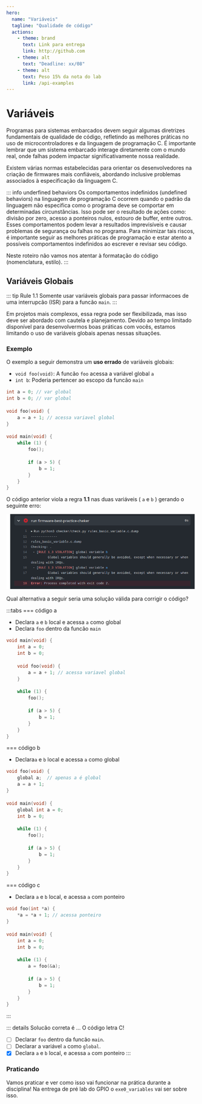 ```yaml
---
hero:
  name: "Variáveis" 
  tagline: "Qualidade de código"
  actions:
    - theme: brand
      text: Link para entrega
      link: http://github.com 
    - theme: alt
      text: "Deadline: xx/08"
    - theme: alt
      text: Peso 15% da nota do lab
      link: /api-examples
--- 
```



# Variáveis

Programas para sistemas embarcados devem seguir algumas diretrizes fundamentais de qualidade de código, refletindo as melhores práticas no uso de microcontroladores e da linguagem de programação C. É importante lembrar que um sistema embarcado interage diretamente com o mundo real, onde falhas podem impactar significativamente nossa realidade.

Existem várias normas estabelecidas para orientar os desenvolvedores na criação de firmwares mais confiáveis, abordando inclusive problemas associados à especificação da linguagem C. 

::: info underfined behaviors
Os comportamentos indefinidos (undefined behaviors) na linguagem de programação C ocorrem quando o padrão da linguagem não especifica como o programa deve se comportar em determinadas circunstâncias. Isso pode ser o resultado de ações como: divisão por zero, acesso a ponteiros nulos, estouro de buffer, entre outros. Esses comportamentos podem levar a resultados imprevisíveis e causar problemas de segurança ou falhas no programa. Para minimizar tais riscos, é importante seguir as melhores práticas de programação e estar atento a possíveis comportamentos indefinidos ao escrever e revisar seu código.
    
Neste roteiro não vamos nos atentar à formatação do código (nomenclatura, estilo).
:::

## Variáveis Globais

::: tip Rule 1.1
Somente usar variáveis globais para passar informacoes de uma interrupcão (ISR) para a funcão `main`. 
:::

Em projetos mais complexos, essa regra pode ser flexibilizada, mas isso deve ser abordado com cautela e planejamento. Devido ao tempo limitado disponível para desenvolvermos boas práticas com vocês, estamos limitando o uso de variáveis globais apenas nessas situações. 

### Exemplo

O exemplo a seguir demonstra um **uso errado** de variáveis globais:

- `void foo(void)`: A funcão `foo` acessa a variável global `a`
- `int b`: Poderia pertencer ao escopo da funcão `main`

```c
int a = 0; // var global
int b = 0; // var global

void foo(void) {
    a = a + 1; // acessa variavel global
}

void main(void) {
    while (1) {
        foo();
        
        if (a > 5) {
            b = 1;
        }
    }
}
```

O código anterior viola a regra **1.1** nas duas variáveis ( `a` e `b` ) gerando o seguinte erro:

![](figs/checker-rule1-1.png)


Qual alternativa a seguir seria uma solução válida para corrigir o código?

:::tabs
=== código a
- Declara `a` e `b` local e acessa `a` como global
- Declara `foo` dentro da funcão `main` 

``` c 
void main(void) {
    int a = 0;
    int b = 0;

    void foo(void) {
        a = a + 1; // acessa variavel global
    }

    while (1) {
        foo();

        if (a > 5) {
            b = 1;
        }
    }
}
```

=== código b
- Declara`a` e `b` local e acessa `a` como global

``` c 
void foo(void) {
    global a;  // apenas a é global
    a = a + 1;
}

void main(void) {
    global int a = 0;
    int b = 0;

    while (1) {
        foo();

        if (a > 5) {
            b = 1;
        }
    }
}
```

=== código c
- Declara `a` e `b` local, e acessa `a` com ponteiro

``` c 
void foo(int *a) {
    *a = *a + 1; // acessa ponteiro
}

void main(void) {
    int a = 0;
    int b = 0;

    while (1) {
        a = foo(&a);

        if (a > 5) {
            b = 1;
        }
    }
}
```
:::
    
::: details Solucão correta é ...
O código letra C!

- [ ] Declarar `foo` dentro da funcão `main`.
- [ ] Declarar a variável `a` como `global`.
- [x] Declara `a` e `b` local, e acessa `a` com ponteiro
:::

### Praticando

Vamos praticar e ver como isso vai funcionar na prática durante a disciplina! Na entrega de pré lab do GPIO o `exe0_variables` vai ser sobre isso.
